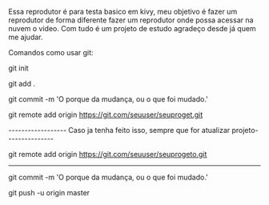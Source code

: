 Essa reprodutor é para testa basico em kivy, meu objetivo é fazer um reprodutor de forma diferente
fazer um reprodutor onde possa acessar na nuvem o video. Com tudo é um projeto de estudo agradeço desde
já quem me ajudar.

Comandos como usar git:

git init

git add .

git commit -m 'O porque da mudança, ou o que foi mudado.'

git remote add origin https://git.com/seuuser/seuproget.git

------------------ Caso ja tenha feito isso, sempre que for atualizar projeto---------------

git remote add origin https://git.com/seuuser/seuprogeto.git



_________________________________
git commit -m 'O porque da mudança, ou o que foi mudado.'


git push -u origin master

